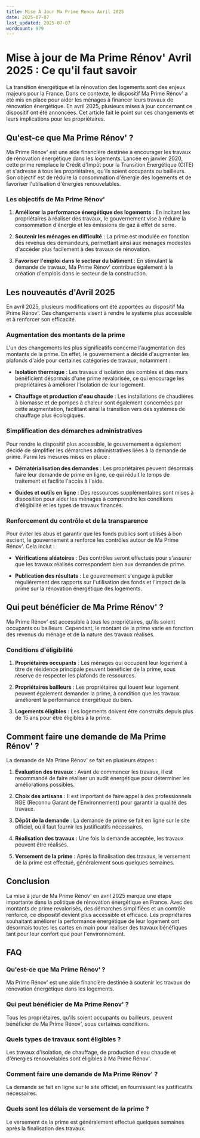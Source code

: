 ```yaml
---
title: Mise À Jour Ma Prime Renov Avril 2025
date: 2025-07-07
last_updated: 2025-07-07
wordcount: 979
---
```


# Mise à jour de Ma Prime Rénov' Avril 2025 : Ce qu'il faut savoir

La transition énergétique et la rénovation des logements sont des enjeux majeurs pour la France. Dans ce contexte, le dispositif Ma Prime Rénov' a été mis en place pour aider les ménages à financer leurs travaux de rénovation énergétique. En avril 2025, plusieurs mises à jour concernant ce dispositif ont été annoncées. Cet article fait le point sur ces changements et leurs implications pour les propriétaires.

## Qu'est-ce que Ma Prime Rénov' ?

Ma Prime Rénov' est une aide financière destinée à encourager les travaux de rénovation énergétique dans les logements. Lancée en janvier 2020, cette prime remplace le Crédit d'Impôt pour la Transition Énergétique (CITE) et s'adresse à tous les propriétaires, qu'ils soient occupants ou bailleurs. Son objectif est de réduire la consommation d'énergie des logements et de favoriser l'utilisation d'énergies renouvelables.

### Les objectifs de Ma Prime Rénov'

1. **Améliorer la performance énergétique des logements** : En incitant les propriétaires à réaliser des travaux, le gouvernement vise à réduire la consommation d'énergie et les émissions de gaz à effet de serre.
   
2. **Soutenir les ménages en difficulté** : La prime est modulée en fonction des revenus des demandeurs, permettant ainsi aux ménages modestes d'accéder plus facilement à des travaux de rénovation.

3. **Favoriser l'emploi dans le secteur du bâtiment** : En stimulant la demande de travaux, Ma Prime Rénov' contribue également à la création d'emplois dans le secteur de la construction.

## Les nouveautés d'Avril 2025

En avril 2025, plusieurs modifications ont été apportées au dispositif Ma Prime Rénov'. Ces changements visent à rendre le système plus accessible et à renforcer son efficacité.

### Augmentation des montants de la prime

L'un des changements les plus significatifs concerne l'augmentation des montants de la prime. En effet, le gouvernement a décidé d'augmenter les plafonds d'aide pour certaines catégories de travaux, notamment :

- **Isolation thermique** : Les travaux d'isolation des combles et des murs bénéficient désormais d'une prime revalorisée, ce qui encourage les propriétaires à améliorer l'isolation de leur logement.
  
- **Chauffage et production d'eau chaude** : Les installations de chaudières à biomasse et de pompes à chaleur sont également concernées par cette augmentation, facilitant ainsi la transition vers des systèmes de chauffage plus écologiques.

### Simplification des démarches administratives

Pour rendre le dispositif plus accessible, le gouvernement a également décidé de simplifier les démarches administratives liées à la demande de prime. Parmi les mesures mises en place :

- **Dématérialisation des demandes** : Les propriétaires peuvent désormais faire leur demande de prime en ligne, ce qui réduit le temps de traitement et facilite l'accès à l'aide.

- **Guides et outils en ligne** : Des ressources supplémentaires sont mises à disposition pour aider les ménages à comprendre les conditions d'éligibilité et les types de travaux financés.

### Renforcement du contrôle et de la transparence

Pour éviter les abus et garantir que les fonds publics sont utilisés à bon escient, le gouvernement a renforcé les contrôles autour de Ma Prime Rénov'. Cela inclut :

- **Vérifications aléatoires** : Des contrôles seront effectués pour s'assurer que les travaux réalisés correspondent bien aux demandes de prime.

- **Publication des résultats** : Le gouvernement s'engage à publier régulièrement des rapports sur l'utilisation des fonds et l'impact de la prime sur la rénovation énergétique des logements.

## Qui peut bénéficier de Ma Prime Rénov' ?

Ma Prime Rénov' est accessible à tous les propriétaires, qu'ils soient occupants ou bailleurs. Cependant, le montant de la prime varie en fonction des revenus du ménage et de la nature des travaux réalisés. 

### Conditions d'éligibilité

1. **Propriétaires occupants** : Les ménages qui occupent leur logement à titre de résidence principale peuvent bénéficier de la prime, sous réserve de respecter les plafonds de ressources.

2. **Propriétaires bailleurs** : Les propriétaires qui louent leur logement peuvent également demander la prime, à condition que les travaux améliorent la performance énergétique du bien.

3. **Logements éligibles** : Les logements doivent être construits depuis plus de 15 ans pour être éligibles à la prime.

## Comment faire une demande de Ma Prime Rénov' ?

La demande de Ma Prime Rénov' se fait en plusieurs étapes :

1. **Évaluation des travaux** : Avant de commencer les travaux, il est recommandé de faire réaliser un audit énergétique pour déterminer les améliorations possibles.

2. **Choix des artisans** : Il est important de faire appel à des professionnels RGE (Reconnu Garant de l’Environnement) pour garantir la qualité des travaux.

3. **Dépôt de la demande** : La demande de prime se fait en ligne sur le site officiel, où il faut fournir les justificatifs nécessaires.

4. **Réalisation des travaux** : Une fois la demande acceptée, les travaux peuvent être réalisés. 

5. **Versement de la prime** : Après la finalisation des travaux, le versement de la prime est effectué, généralement sous quelques semaines.

## Conclusion

La mise à jour de Ma Prime Rénov' en avril 2025 marque une étape importante dans la politique de rénovation énergétique en France. Avec des montants de prime revalorisés, des démarches simplifiées et un contrôle renforcé, ce dispositif devient plus accessible et efficace. Les propriétaires souhaitant améliorer la performance énergétique de leur logement ont désormais toutes les cartes en main pour réaliser des travaux bénéfiques tant pour leur confort que pour l'environnement.

## FAQ

### Qu'est-ce que Ma Prime Rénov' ?

Ma Prime Rénov' est une aide financière destinée à soutenir les travaux de rénovation énergétique dans les logements.

### Qui peut bénéficier de Ma Prime Rénov' ?

Tous les propriétaires, qu'ils soient occupants ou bailleurs, peuvent bénéficier de Ma Prime Rénov', sous certaines conditions.

### Quels types de travaux sont éligibles ?

Les travaux d'isolation, de chauffage, de production d'eau chaude et d'énergies renouvelables sont éligibles à Ma Prime Rénov'.

### Comment faire une demande de Ma Prime Rénov' ?

La demande se fait en ligne sur le site officiel, en fournissant les justificatifs nécessaires.

### Quels sont les délais de versement de la prime ?

Le versement de la prime est généralement effectué quelques semaines après la finalisation des travaux.